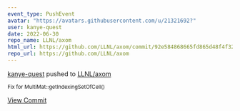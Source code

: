 ```yaml
---
event_type: PushEvent
avatar: "https://avatars.githubusercontent.com/u/21321692?"
user: kanye-quest
date: 2022-06-30
repo_name: LLNL/axom
html_url: https://github.com/LLNL/axom/commit/92e584868665fd865d48f4f32c4a24168b6dc637
repo_url: https://github.com/LLNL/axom
---
```


<a href='https://github.com/kanye-quest' target='_blank'>kanye-quest</a> pushed to <a href='https://github.com/LLNL/axom' target='_blank'>LLNL/axom</a>

<small>Fix for MultiMat::getIndexingSetOfCell()</small>

<a href='https://github.com/LLNL/axom/commit/92e584868665fd865d48f4f32c4a24168b6dc637' target='_blank'>View Commit</a>